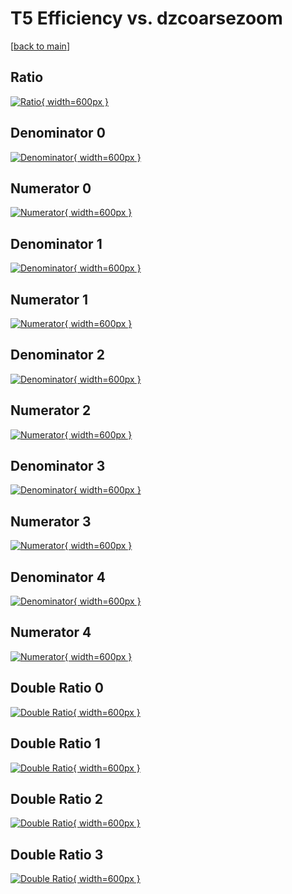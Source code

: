 # T5 Efficiency vs. dzcoarsezoom

[[back to main](./)]



## Ratio

[![Ratio](../mtv/var/T5_base_11_-1_eff_dzcoarsezoom.png){ width=600px }](../mtv/var/T5_base_11_-1_eff_dzcoarsezoom.pdf)

## Denominator 0

[![Denominator](../mtv/den/T5_base_11_-1_eff_dzcoarsezoom_den0.png){ width=600px }](../mtv/den/T5_base_11_-1_eff_dzcoarsezoom_den0.pdf)

## Numerator 0

[![Numerator](../mtv/num/T5_base_11_-1_eff_dzcoarsezoom_num0.png){ width=600px }](../mtv/num/T5_base_11_-1_eff_dzcoarsezoom_num0.pdf)

## Denominator 1

[![Denominator](../mtv/den/T5_base_11_-1_eff_dzcoarsezoom_den1.png){ width=600px }](../mtv/den/T5_base_11_-1_eff_dzcoarsezoom_den1.pdf)

## Numerator 1

[![Numerator](../mtv/num/T5_base_11_-1_eff_dzcoarsezoom_num1.png){ width=600px }](../mtv/num/T5_base_11_-1_eff_dzcoarsezoom_num1.pdf)

## Denominator 2

[![Denominator](../mtv/den/T5_base_11_-1_eff_dzcoarsezoom_den2.png){ width=600px }](../mtv/den/T5_base_11_-1_eff_dzcoarsezoom_den2.pdf)

## Numerator 2

[![Numerator](../mtv/num/T5_base_11_-1_eff_dzcoarsezoom_num2.png){ width=600px }](../mtv/num/T5_base_11_-1_eff_dzcoarsezoom_num2.pdf)

## Denominator 3

[![Denominator](../mtv/den/T5_base_11_-1_eff_dzcoarsezoom_den3.png){ width=600px }](../mtv/den/T5_base_11_-1_eff_dzcoarsezoom_den3.pdf)

## Numerator 3

[![Numerator](../mtv/num/T5_base_11_-1_eff_dzcoarsezoom_num3.png){ width=600px }](../mtv/num/T5_base_11_-1_eff_dzcoarsezoom_num3.pdf)

## Denominator 4

[![Denominator](../mtv/den/T5_base_11_-1_eff_dzcoarsezoom_den4.png){ width=600px }](../mtv/den/T5_base_11_-1_eff_dzcoarsezoom_den4.pdf)

## Numerator 4

[![Numerator](../mtv/num/T5_base_11_-1_eff_dzcoarsezoom_num4.png){ width=600px }](../mtv/num/T5_base_11_-1_eff_dzcoarsezoom_num4.pdf)

## Double Ratio 0

[![Double Ratio](../mtv/ratio/T5_base_11_-1_eff_dzcoarsezoom_ratio0.png){ width=600px }](../mtv/ratio/T5_base_11_-1_eff_dzcoarsezoom_ratio0.pdf)

## Double Ratio 1

[![Double Ratio](../mtv/ratio/T5_base_11_-1_eff_dzcoarsezoom_ratio1.png){ width=600px }](../mtv/ratio/T5_base_11_-1_eff_dzcoarsezoom_ratio1.pdf)

## Double Ratio 2

[![Double Ratio](../mtv/ratio/T5_base_11_-1_eff_dzcoarsezoom_ratio2.png){ width=600px }](../mtv/ratio/T5_base_11_-1_eff_dzcoarsezoom_ratio2.pdf)

## Double Ratio 3

[![Double Ratio](../mtv/ratio/T5_base_11_-1_eff_dzcoarsezoom_ratio3.png){ width=600px }](../mtv/ratio/T5_base_11_-1_eff_dzcoarsezoom_ratio3.pdf)

